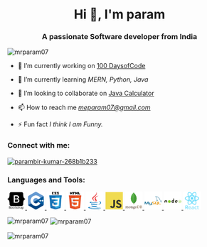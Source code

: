 <h1 align="center">Hi 👋, I'm param</h1>
<h3 align="center">A passionate Software developer from India</h3>

<p align="left"> <img src="https://komarev.com/ghpvc/?username=mrparam07&label=Profile%20views&color=0e75b6&style=flat" alt="mrparam07" /> </p>

- 🔭 I’m currently working on [100 DaysofCode](https://github.com/Mrparam07/100_day_of_code)

- 🌱 I’m currently learning *MERN, Python, Java*

- 👯 I’m looking to collaborate on [Java Calculator](https://github.com/Mrparam07/JavaProject)

- 📫 How to reach me *meparam07@gmail.com*

- ⚡ Fun fact *I think I am Funny.*

<h3 align="left">Connect with me:</h3>
<p align="left">
<a href="https://linkedin.com/in/parambir-kumar-268b1b233" target="blank"><img align="center" src="https://raw.githubusercontent.com/rahuldkjain/github-profile-readme-generator/master/src/images/icons/Social/linked-in-alt.svg" alt="parambir-kumar-268b1b233" height="30" width="40" /></a>
</p>

<h3 align="left">Languages and Tools:</h3>
<p align="left"> <a href="https://getbootstrap.com" target="_blank" rel="noreferrer"> <img src="https://raw.githubusercontent.com/devicons/devicon/master/icons/bootstrap/bootstrap-plain-wordmark.svg" alt="bootstrap" width="40" height="40"/> </a> <a href="https://www.w3schools.com/cpp/" target="_blank" rel="noreferrer"> <img src="https://raw.githubusercontent.com/devicons/devicon/master/icons/cplusplus/cplusplus-original.svg" alt="cplusplus" width="40" height="40"/> </a> <a href="https://www.w3schools.com/css/" target="_blank" rel="noreferrer"> <img src="https://raw.githubusercontent.com/devicons/devicon/master/icons/css3/css3-original-wordmark.svg" alt="css3" width="40" height="40"/> </a> <a href="https://www.w3.org/html/" target="_blank" rel="noreferrer"> <img src="https://raw.githubusercontent.com/devicons/devicon/master/icons/html5/html5-original-wordmark.svg" alt="html5" width="40" height="40"/> </a> <a href="https://www.java.com" target="_blank" rel="noreferrer"> <img src="https://raw.githubusercontent.com/devicons/devicon/master/icons/java/java-original.svg" alt="java" width="40" height="40"/> </a> <a href="https://developer.mozilla.org/en-US/docs/Web/JavaScript" target="_blank" rel="noreferrer"> <img src="https://raw.githubusercontent.com/devicons/devicon/master/icons/javascript/javascript-original.svg" alt="javascript" width="40" height="40"/> </a> <a href="https://www.mongodb.com/" target="_blank" rel="noreferrer"> <img src="https://raw.githubusercontent.com/devicons/devicon/master/icons/mongodb/mongodb-original-wordmark.svg" alt="mongodb" width="40" height="40"/> </a> <a href="https://www.mysql.com/" target="_blank" rel="noreferrer"> <img src="https://raw.githubusercontent.com/devicons/devicon/master/icons/mysql/mysql-original-wordmark.svg" alt="mysql" width="40" height="40"/> </a> <a href="https://nodejs.org" target="_blank" rel="noreferrer"> <img src="https://raw.githubusercontent.com/devicons/devicon/master/icons/nodejs/nodejs-original-wordmark.svg" alt="nodejs" width="40" height="40"/> </a> <a href="https://reactjs.org/" target="_blank" rel="noreferrer"> <img src="https://raw.githubusercontent.com/devicons/devicon/master/icons/react/react-original-wordmark.svg" alt="react" width="40" height="40"/> </a> </p>

<p><img align="left" src="https://github-readme-stats.vercel.app/api/top-langs?username=mrparam07&show_icons=true&locale=en&layout=compact" alt="mrparam07" /></p>

<p>&nbsp;<img align="center" src="https://github-readme-stats.vercel.app/api?username=mrparam07&show_icons=true&locale=en" alt="mrparam07" /></p>

<p><img align="center" src="https://github-readme-streak-stats.herokuapp.com/?user=mrparam07&" alt="mrparam07" /></p>

